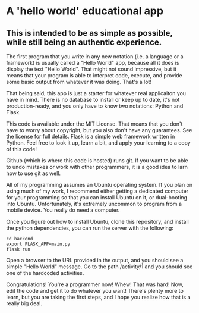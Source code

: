 # A 'hello world' educational app

This is intended to be as simple as possible, while still being an authentic experience.
---

The first program that you write in any new notation (i.e. a language or a framework) is usually called a "Hello World" app, because all it does is display the text "Hello World". That might not sound impressive, but it means that your program is able to interpret code, execute, and provide some basic output from whatever it was doing. That's a lot!

That being said, this app is just a starter for whatever real applicaiton you have in mind. There is no database to install or keep up to date, it's not production-ready, and you only have to know two notations: Python and Flask.

This code is available under the MIT License. That means that you don't have to worry about copyright, but you also don't have any guarantees. See the license for full details. Flask is a simple web framework written in Python. Feel free to look it up, learn a bit, and apply your learning to a copy of this code!

Github (which is where this code is hosted) runs git. If you want to be able to undo mistakes or work with other programmers, it is a good idea to larn how to use git as well.

All of my programming assumes an Ubuntu operating system. If you plan on using much of my work, I recommend either getting a dedicated computer for your programming so that you can install Ubuntu on it, or dual-booting into Ubuntu. Unfortunately, it's extremely uncommon to program from a mobile device. You really do need a computer.

Once you figure out how to install Ubuntu, clone this repository, and install the python dependencies, you can run the server with the following:

```
cd backend
export FLASK_APP=main.py
flask run
```

Open a browser to the URL provided in the output, and you should see a simple "Hello World" message. Go to the path /activity/1 and you should see one of the hardcoded activities.

Congratulations! You're a programmer now! Whew! That was hard! Now, edit the code and get it to do whatever you want! There's plenty more to learn, but you are taking the first steps, and I hope you realize how that is a really big deal.

